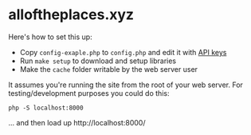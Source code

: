 # alloftheplaces.xyz

Here's how to set this up:

* Copy `config-exaple.php` to `config.php` and edit it with [API keys](https://mapzen.com/developers/)
* Run `make setup` to download and setup libraries
* Make the `cache` folder writable by the web server user

It assumes you're running the site from the root of your web server. For testing/development purposes you could do this:

```
php -S localhost:8000
```

... and then load up http://localhost:8000/
